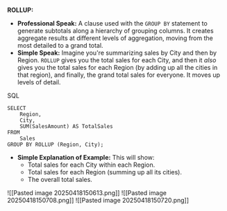**ROLLUP:**

- **Professional Speak:** A clause used with the `GROUP BY` statement to generate subtotals along a hierarchy of grouping columns. It creates aggregate results at different levels of aggregation, moving from the most detailed to a grand total.
- **Simple Speak:** Imagine you're summarizing sales by City and then by Region. `ROLLUP` gives you the total sales for each City, and then it _also_ gives you the total sales for each Region (by adding up all the cities in that region), and finally, the grand total sales for everyone. It moves up levels of detail.

SQL

```
SELECT
    Region,
    City,
    SUM(SalesAmount) AS TotalSales
FROM
    Sales
GROUP BY ROLLUP (Region, City);
```

- **Simple Explanation of Example:** This will show:
    - Total sales for each City within each Region.
    - Total sales for each Region (summing up all its cities).
    - The overall total sales.

![[Pasted image 20250418150613.png]]
![[Pasted image 20250418150708.png]]
![[Pasted image 20250418150720.png]]

